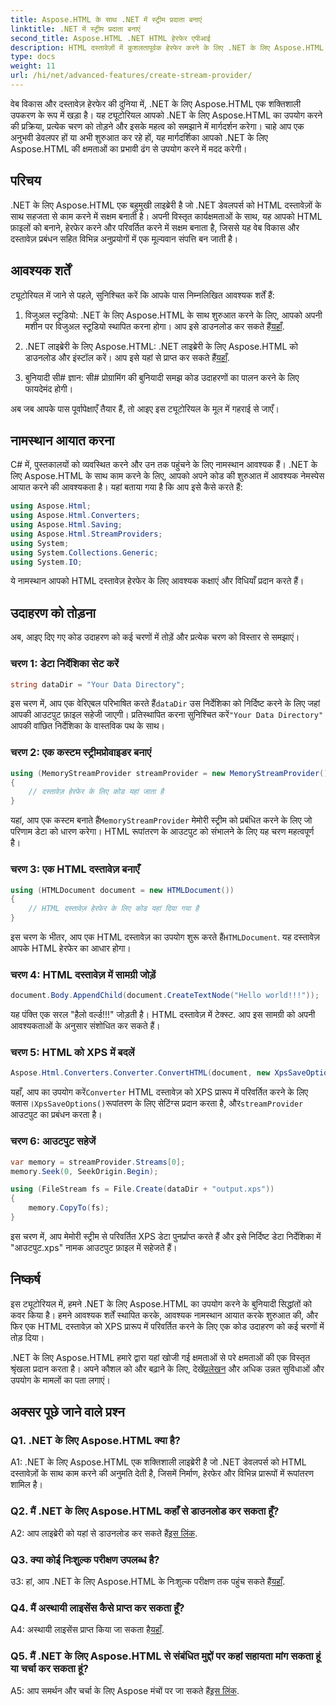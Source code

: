 ```yaml
---
title: Aspose.HTML के साथ .NET में स्ट्रीम प्रदाता बनाएं
linktitle: .NET में स्ट्रीम प्रदाता बनाएं
second_title: Aspose.HTML .NET HTML हेरफेर एपीआई
description: HTML दस्तावेज़ों में कुशलतापूर्वक हेरफेर करने के लिए .NET के लिए Aspose.HTML का उपयोग करना सीखें। डेवलपर्स के लिए चरण-दर-चरण ट्यूटोरियल।
type: docs
weight: 11
url: /hi/net/advanced-features/create-stream-provider/
---
```

वेब विकास और दस्तावेज़ हेरफेर की दुनिया में, .NET के लिए Aspose.HTML एक शक्तिशाली उपकरण के रूप में खड़ा है। यह ट्यूटोरियल आपको .NET के लिए Aspose.HTML का उपयोग करने की प्रक्रिया, प्रत्येक चरण को तोड़ने और इसके महत्व को समझाने में मार्गदर्शन करेगा। चाहे आप एक अनुभवी डेवलपर हों या अभी शुरुआत कर रहे हों, यह मार्गदर्शिका आपको .NET के लिए Aspose.HTML की क्षमताओं का प्रभावी ढंग से उपयोग करने में मदद करेगी।

## परिचय

.NET के लिए Aspose.HTML एक बहुमुखी लाइब्रेरी है जो .NET डेवलपर्स को HTML दस्तावेज़ों के साथ सहजता से काम करने में सक्षम बनाती है। अपनी विस्तृत कार्यक्षमताओं के साथ, यह आपको HTML फ़ाइलों को बनाने, हेरफेर करने और परिवर्तित करने में सक्षम बनाता है, जिससे यह वेब विकास और दस्तावेज़ प्रबंधन सहित विभिन्न अनुप्रयोगों में एक मूल्यवान संपत्ति बन जाती है।

## आवश्यक शर्तें

ट्यूटोरियल में जाने से पहले, सुनिश्चित करें कि आपके पास निम्नलिखित आवश्यक शर्तें हैं:

1. विजुअल स्टूडियो: .NET के लिए Aspose.HTML के साथ शुरुआत करने के लिए, आपको अपनी मशीन पर विजुअल स्टूडियो स्थापित करना होगा। आप इसे डाउनलोड कर सकते हैं[यहाँ](https://visualstudio.microsoft.com/).

2.  .NET लाइब्रेरी के लिए Aspose.HTML: .NET लाइब्रेरी के लिए Aspose.HTML को डाउनलोड और इंस्टॉल करें। आप इसे यहां से प्राप्त कर सकते हैं[यहाँ](https://releases.aspose.com/html/net/).

3. बुनियादी सी# ज्ञान: सी# प्रोग्रामिंग की बुनियादी समझ कोड उदाहरणों का पालन करने के लिए फायदेमंद होगी।

अब जब आपके पास पूर्वापेक्षाएँ तैयार हैं, तो आइए इस ट्यूटोरियल के मूल में गहराई से जाएँ।

## नामस्थान आयात करना

C# में, पुस्तकालयों को व्यवस्थित करने और उन तक पहुंचने के लिए नामस्थान आवश्यक हैं। .NET के लिए Aspose.HTML के साथ काम करने के लिए, आपको अपने कोड की शुरुआत में आवश्यक नेमस्पेस आयात करने की आवश्यकता है। यहां बताया गया है कि आप इसे कैसे करते हैं:

```csharp
using Aspose.Html;
using Aspose.Html.Converters;
using Aspose.Html.Saving;
using Aspose.Html.StreamProviders;
using System;
using System.Collections.Generic;
using System.IO;
```

ये नामस्थान आपको HTML दस्तावेज़ हेरफेर के लिए आवश्यक कक्षाएं और विधियाँ प्रदान करते हैं।

## उदाहरण को तोड़ना

अब, आइए दिए गए कोड उदाहरण को कई चरणों में तोड़ें और प्रत्येक चरण को विस्तार से समझाएं।

### चरण 1: डेटा निर्देशिका सेट करें

```csharp
string dataDir = "Your Data Directory";
```

इस चरण में, आप एक वेरिएबल परिभाषित करते हैं`dataDir` उस निर्देशिका को निर्दिष्ट करने के लिए जहां आपकी आउटपुट फ़ाइल सहेजी जाएगी। प्रतिस्थापित करना सुनिश्चित करें`"Your Data Directory"` आपकी वांछित निर्देशिका के वास्तविक पथ के साथ।

### चरण 2: एक कस्टम स्ट्रीमप्रोवाइडर बनाएं

```csharp
using (MemoryStreamProvider streamProvider = new MemoryStreamProvider())
{
    // दस्तावेज़ हेरफेर के लिए कोड यहां जाता है
}
```

 यहां, आप एक कस्टम बनाते हैं`MemoryStreamProvider` मेमोरी स्ट्रीम को प्रबंधित करने के लिए जो परिणाम डेटा को धारण करेगा। HTML रूपांतरण के आउटपुट को संभालने के लिए यह चरण महत्वपूर्ण है।

### चरण 3: एक HTML दस्तावेज़ बनाएँ

```csharp
using (HTMLDocument document = new HTMLDocument())
{
    // HTML दस्तावेज़ हेरफेर के लिए कोड यहां दिया गया है
}
```

 इस चरण के भीतर, आप एक HTML दस्तावेज़ का उपयोग शुरू करते हैं`HTMLDocument`. यह दस्तावेज़ आपके HTML हेरफेर का आधार होगा।

### चरण 4: HTML दस्तावेज़ में सामग्री जोड़ें

```csharp
document.Body.AppendChild(document.CreateTextNode("Hello world!!!"));
```

यह पंक्ति एक सरल "हैलो वर्ल्ड!!!" जोड़ती है। HTML दस्तावेज़ में टेक्स्ट. आप इस सामग्री को अपनी आवश्यकताओं के अनुसार संशोधित कर सकते हैं।

### चरण 5: HTML को XPS में बदलें

```csharp
Aspose.Html.Converters.Converter.ConvertHTML(document, new XpsSaveOptions(), streamProvider);
```

 यहाँ, आप का उपयोग करें`Converter` HTML दस्तावेज़ को XPS प्रारूप में परिवर्तित करने के लिए क्लास।`XpsSaveOptions()`रूपांतरण के लिए सेटिंग्स प्रदान करता है, और`streamProvider` आउटपुट का प्रबंधन करता है।

### चरण 6: आउटपुट सहेजें

```csharp
var memory = streamProvider.Streams[0];
memory.Seek(0, SeekOrigin.Begin);

using (FileStream fs = File.Create(dataDir + "output.xps"))
{
    memory.CopyTo(fs);
}
```

इस चरण में, आप मेमोरी स्ट्रीम से परिवर्तित XPS डेटा पुनर्प्राप्त करते हैं और इसे निर्दिष्ट डेटा निर्देशिका में "आउटपुट.xps" नामक आउटपुट फ़ाइल में सहेजते हैं।

## निष्कर्ष

इस ट्यूटोरियल में, हमने .NET के लिए Aspose.HTML का उपयोग करने के बुनियादी सिद्धांतों को कवर किया है। हमने आवश्यक शर्तें स्थापित करके, आवश्यक नामस्थान आयात करके शुरुआत की, और फिर एक HTML दस्तावेज़ को XPS प्रारूप में परिवर्तित करने के लिए एक कोड उदाहरण को कई चरणों में तोड़ दिया।

 .NET के लिए Aspose.HTML हमारे द्वारा यहां खोजी गई क्षमताओं से परे क्षमताओं की एक विस्तृत श्रृंखला प्रदान करता है। अपने कौशल को और बढ़ाने के लिए, देखें[प्रलेखन](https://reference.aspose.com/html/net/) और अधिक उन्नत सुविधाओं और उपयोग के मामलों का पता लगाएं।

## अक्सर पूछे जाने वाले प्रश्न

### Q1. .NET के लिए Aspose.HTML क्या है?

A1: .NET के लिए Aspose.HTML एक शक्तिशाली लाइब्रेरी है जो .NET डेवलपर्स को HTML दस्तावेज़ों के साथ काम करने की अनुमति देती है, जिसमें निर्माण, हेरफेर और विभिन्न प्रारूपों में रूपांतरण शामिल है।

### Q2. मैं .NET के लिए Aspose.HTML कहाँ से डाउनलोड कर सकता हूँ?

A2: आप लाइब्रेरी को यहां से डाउनलोड कर सकते हैं[इस लिंक](https://releases.aspose.com/html/net/).

### Q3. क्या कोई निःशुल्क परीक्षण उपलब्ध है?

 उ3: हां, आप .NET के लिए Aspose.HTML के निःशुल्क परीक्षण तक पहुंच सकते हैं[यहाँ](https://releases.aspose.com/).

### Q4. मैं अस्थायी लाइसेंस कैसे प्राप्त कर सकता हूँ?

 A4: अस्थायी लाइसेंस प्राप्त किया जा सकता है[यहाँ](https://purchase.aspose.com/temporary-license/).

### Q5. मैं .NET के लिए Aspose.HTML से संबंधित मुद्दों पर कहां सहायता मांग सकता हूं या चर्चा कर सकता हूं?

 A5: आप समर्थन और चर्चा के लिए Aspose मंचों पर जा सकते हैं[इस लिंक](https://forum.aspose.com/).